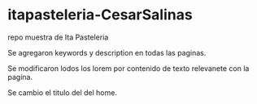 # itapasteleria-CesarSalinas
repo muestra de Ita Pasteleria

Se agregaron keywords y description en todas las paginas.

Se modificaron lodos los lorem por contenido de texto relevanete con la pagina.

Se cambio el titulo del del home.
